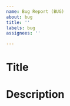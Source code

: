 ```yaml
---
name: Bug Report (BUG)
about: bug
title: ''
labels: bug
assignees: ''

---
```


# Title

# Description
